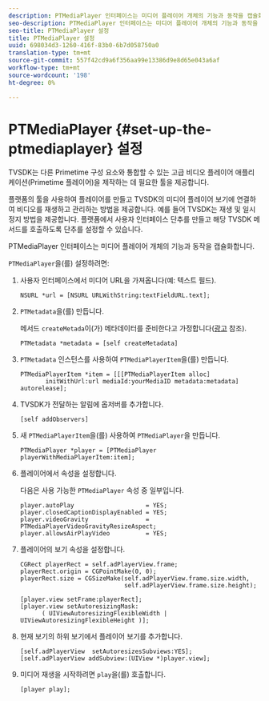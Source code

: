 ```yaml
---
description: PTMediaPlayer 인터페이스는 미디어 플레이어 개체의 기능과 동작을 캡슐화합니다.
seo-description: PTMediaPlayer 인터페이스는 미디어 플레이어 개체의 기능과 동작을 캡슐화합니다.
seo-title: PTMediaPlayer 설정
title: PTMediaPlayer 설정
uuid: 698034d3-1260-416f-83b0-6b7d058750a0
translation-type: tm+mt
source-git-commit: 557f42cd9a6f356aa99e13386d9e8d65e043a6af
workflow-type: tm+mt
source-wordcount: '198'
ht-degree: 0%

---
```



# PTMediaPlayer {#set-up-the-ptmediaplayer} 설정

TVSDK는 다른 Primetime 구성 요소와 통합할 수 있는 고급 비디오 플레이어 애플리케이션(Primetime 플레이어)을 제작하는 데 필요한 툴을 제공합니다.

플랫폼의 툴을 사용하여 플레이어를 만들고 TVSDK의 미디어 플레이어 보기에 연결하여 비디오를 재생하고 관리하는 방법을 제공합니다. 예를 들어 TVSDK는 재생 및 일시 정지 방법을 제공합니다. 플랫폼에서 사용자 인터페이스 단추를 만들고 해당 TVSDK 메서드를 호출하도록 단추를 설정할 수 있습니다.

PTMediaPlayer 인터페이스는 미디어 플레이어 개체의 기능과 동작을 캡슐화합니다.

`PTMediaPlayer`을(를) 설정하려면:

1. 사용자 인터페이스에서 미디어 URL을 가져옵니다(예: 텍스트 필드).

   ```
   NSURL *url = [NSURL URLWithString:textFieldURL.text];
   ```

1. `PTMetadata`을(를) 만듭니다.

   메서드 `createMetada`이(가) 메타데이터를 준비한다고 가정합니다([광고](../../ios-3x-advertising/ios-3x-advertising-requirements.md) 참조).

   ```
   PTMetadata *metadata = [self createMetadata]
   ```

1. `PTMetadata` 인스턴스를 사용하여 `PTMediaPlayerItem`을(를) 만듭니다.

   ```
   PTMediaPlayerItem *item = [[[PTMediaPlayerItem alloc] 
          initWithUrl:url mediaId:yourMediaID metadata:metadata] autorelease];
   ```

1. TVSDK가 전달하는 알림에 옵저버를 추가합니다.

   ```
   [self addObservers]
   ```

1. 새 `PTMediaPlayerItem`을(를) 사용하여 `PTMediaPlayer`을 만듭니다.

   ```
   PTMediaPlayer *player = [PTMediaPlayer playerWithMediaPlayerItem:item];
   ```

1. 플레이어에서 속성을 설정합니다.

   다음은 사용 가능한 `PTMediaPlayer` 속성 중 일부입니다.

   ```
   player.autoPlay                    = YES;  
   player.closedCaptionDisplayEnabled = YES; 
   player.videoGravity                = PTMediaPlayerVideoGravityResizeAspect;  
   player.allowsAirPlayVideo          = YES;
   ```

1. 플레이어의 보기 속성을 설정합니다.

   ```
   CGRect playerRect = self.adPlayerView.frame;  
   playerRect.origin = CGPointMake(0, 0); 
   playerRect.size = CGSizeMake(self.adPlayerView.frame.size.width,  
                                self.adPlayerView.frame.size.height); 
   
   [player.view setFrame:playerRect]; 
   [player.view setAutoresizingMask:  
         ( UIViewAutoresizingFlexibleWidth | UIViewAutoresizingFlexibleHeight )];
   ```

1. 현재 보기의 하위 보기에서 플레이어 보기를 추가합니다.

   ```
   [self.adPlayerView  setAutoresizesSubviews:YES];  
   [self.adPlayerView addSubview:(UIView *)player.view];
   ```

1. 미디어 재생을 시작하려면 `play`을(를) 호출합니다.

   ```
   [player play];
   ```
